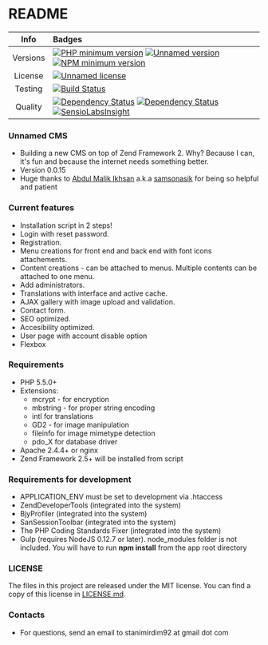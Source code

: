 # README #

|   Info  |                                                   Badges                                                                                                                                                                                                                                                                                                                      |
|:-------:|:------------------------------------------------------------------------------------------------------------------------------------------------------------------------------------------------------------------------------------------------------------------------------------------------------------------------------------------------------------------------------|
| Versions | [![PHP minimum version](https://img.shields.io/badge/php-%3E%3D5.5-8892BF.svg)](https://php.net/) [![Unnamed version](https://img.shields.io/badge/Unnamed-v0.0.15-brightgreen.svg)](https://bitbucket.org/StanimirDim92/unnamed/overview) [![NPM minimum version](https://img.shields.io/badge/npm-v2.14.3-brightgreen.svg)](https://www.npmjs.com/)                                                                                                                           |
| License | [![Unnamed license](https://img.shields.io/badge/license-MIT-blue.svg)](https://bitbucket.org/StanimirDim92/unnamed/raw/master/LICENSE)                                                                                                                                                                                                                                       |
| Testing | [![Build Status](https://semaphoreci.com/api/v1/projects/0613b317-95c1-4af3-8b73-4e1c99d7c8db/552367/shields_badge.svg)](https://semaphoreci.com/stanimir/unnamed)                                                                                                                                                                                                            |
| Quality | [![Dependency Status](https://www.versioneye.com/user/projects/56177e82a193340f280001cb/badge.svg?style=flat)](https://www.versioneye.com/user/projects/56177e82a193340f280001cb) [![Dependency Status](https://www.versioneye.com/user/projects/56177cf2a193340f2f0001a3/badge.svg?style=flat)](https://www.versioneye.com/user/projects/56177cf2a193340f2f0001a3) [![SensioLabsInsight](https://insight.sensiolabs.com/projects/dbe0fb70-00d3-49ca-99b8-90dfcf688c2b/mini.png)](https://insight.sensiolabs.com/projects/dbe0fb70-00d3-49ca-99b8-90dfcf688c2b) |

### Unnamed CMS ###

* Building a new CMS on top of Zend Framework 2. Why? Because I can, it's fun and because the internet needs something better.
* Version 0.0.15
* Huge thanks to [Abdul Malik Ikhsan](https://samsonasik.wordpress.com/) a.k.a [samsonasik](https://twitter.com/samsonasik?lang=en) for being so helpful and patient

### Current features ###

* Installation script in 2 steps!
* Login with reset password.
* Registration.
* Menu creations for front end and back end with font icons attachements.
* Content creations - can be attached to menus. Multiple contents can be attached to one menu.
* Add administrators.
* Translations with interface and active cache.
* AJAX gallery with image upload and validation.
* Contact form.
* SEO optimized.
* Accesibility optimized.
* User page with account disable option
* Flexbox

### Requirements ###

* PHP 5.5.0+
* Extensions:
    - mcrypt - for encryption
    - mbstring - for proper string encoding
    - intl for translations
    - GD2 - for image manipulation
    - fileinfo for image mimetype detection
    - pdo_X for database driver
* Apache 2.4.4+ or nginx
* Zend Framework 2.5+ will be installed from script

### Requirements for development ###

* APPLICATION_ENV must be set to development via .htaccess
* ZendDeveloperTools (integrated into the system)
* BjyProfiler (integrated into the system)
* SanSessionToolbar (integrated into the system)
* The PHP Coding Standards Fixer (integrated into the system)
* Gulp (requires NodeJS 0.12.7 or later). node_modules folder is not included. You will have to run **npm install** from the app root directory

### LICENSE ###

The files in this project are released under the MIT license. You can find a copy of this license in [LICENSE.md](https://bitbucket.org/StanimirDim92/unnamed/raw/master/LICENSE).

### Contacts ###

* For questions, send an email to stanimirdim92 at gmail dot com
